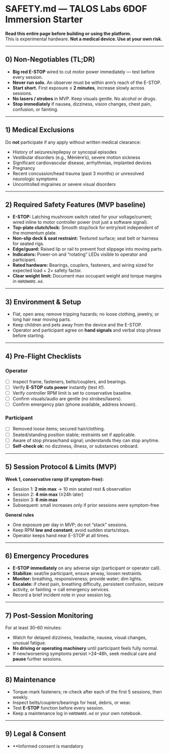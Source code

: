 # SAFETY.md — TALOS Labs 6DOF Immersion Starter

**Read this entire page before building or using the platform.**  
This is experimental hardware. **Not a medical device. Use at your own risk.**

---

## 0) Non-Negotiables (TL;DR)
- **Big red E-STOP** wired to cut motor power immediately — test before every session.
- **Never run solo.** An observer must be within arm’s reach of the E-STOP.
- **Start short.** First exposure ≤ **2 minutes**, increase slowly across sessions.
- **No lasers / strobes** in MVP. Keep visuals gentle. No alcohol or drugs.
- **Stop immediately** if nausea, dizziness, vision changes, chest pain, confusion, or fainting.

---

## 1) Medical Exclusions
Do **not** participate if any apply without written medical clearance:
- History of seizures/epilepsy or syncopal episodes
- Vestibular disorders (e.g., Ménière’s), severe motion sickness
- Significant cardiovascular disease, arrhythmias, implanted devices
- Pregnancy
- Recent concussion/head trauma (past 3 months) or unresolved neurologic symptoms
- Uncontrolled migraines or severe visual disorders

---

## 2) Required Safety Features (MVP baseline)
- **E-STOP:** Latching mushroom switch rated for your voltage/current; wired inline to motor controller power (not just a software signal).
- **Top-plate clutch/lock:** Smooth stop/lock for entry/exit independent of the momentum plate.
- **Non-slip deck & seat restraint:** Textured surface; seat belt or harness for seated rigs.
- **Edge/guard:** Raised lip or rail to prevent foot slippage into moving parts.
- **Indicators:** Power-on and “rotating” LEDs visible to operator and participant.
- **Rated hardware:** Bearings, couplers, fasteners, and wiring sized for expected load + 2× safety factor.
- **Clear weight limit:** Document max occupant weight and torque margins in `HARDWARE.md`.

---

## 3) Environment & Setup
- Flat, open area; remove tripping hazards; no loose clothing, jewelry, or long hair near moving parts.
- Keep children and pets away from the device and the E-STOP.
- Operator and participant agree on **hand signals** and verbal stop phrase before starting.

---

## 4) Pre-Flight Checklists

### Operator
- [ ] Inspect frame, fasteners, belts/couplers, and bearings.
- [ ] Verify **E-STOP cuts power** instantly (test it!).
- [ ] Verify controller RPM limit is set to conservative baseline.
- [ ] Confirm visuals/audio are gentle (no strobes/lasers).
- [ ] Confirm emergency plan (phone available, address known).

### Participant
- [ ] Removed loose items; secured hair/clothing.
- [ ] Seated/standing position stable; restraints set if applicable.
- [ ] Aware of stop phrase/hand signal; understands they can stop anytime.
- [ ] **Self-check ok:** no dizziness, illness, or substances onboard.

---

## 5) Session Protocol & Limits (MVP)
**Week 1, conservative ramp (if symptom-free):**
- Session 1: **2 min max** → 10 min seated rest & observation
- Session 2: **4 min max** (≥24h later)
- Session 3: **6 min max**
- Subsequent: small increases only if prior sessions were symptom-free

**General rules**
- One exposure per day in MVP; do not “stack” sessions.
- Keep RPM **low and constant**; avoid sudden starts/stops.
- Operator keeps hand near E-STOP at all times.

---

## 6) Emergency Procedures
- **E-STOP immediately** on any adverse sign (participant or operator call).
- **Stabilize:** seat/lie participant, ensure airway, loosen restraints.
- **Monitor:** breathing, responsiveness; provide water; dim lights.
- **Escalate:** if chest pain, breathing difficulty, persistent confusion, seizure activity, or fainting → call emergency services.
- Record a brief incident note in your session log.

---

## 7) Post-Session Monitoring
For at least 30–60 minutes:
- Watch for delayed dizziness, headache, nausea, visual changes, unusual fatigue.
- **No driving or operating machinery** until participant feels fully normal.
- If new/worsening symptoms persist >24–48h, seek medical care and **pause** further sessions.

---

## 8) Maintenance
- Torque-mark fasteners; re-check after each of the first 5 sessions, then weekly.
- Inspect belts/couplers/bearings for heat, debris, or wear.
- Test **E-STOP** function before every session.
- Keep a maintenance log in `HARDWARE.md` or your own notebook.

---

## 9) Legal & Consent
- **Informed consent is mandatory
